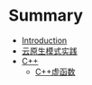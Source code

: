 # Summary

* [Introduction](README.md)
* [云原生模式实践](云原生模式实践.md)
* [C++]()
    * [C++虚函数](C++/虚函数.md)
